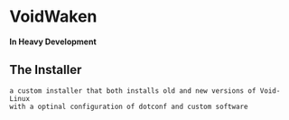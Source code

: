 __VoidWaken__
==========
**In Heavy Development**
## The Installer
```
a custom installer that both installs old and new versions of Void-Linux
with a optinal configuration of dotconf and custom software
```